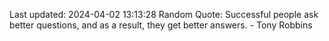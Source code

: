 Last updated: 2024-04-02 13:13:28
Random Quote: Successful people ask better questions, and as a result, they get better answers. - Tony Robbins